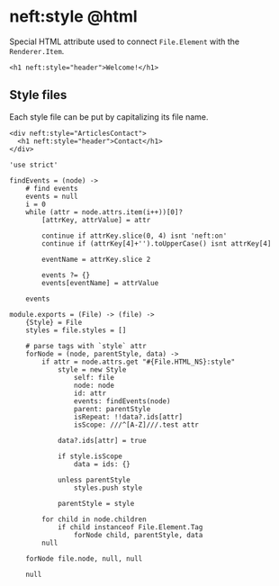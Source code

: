 neft:style @html
================

Special HTML attribute used to connect `File.Element` with the `Renderer.Item`.

```
<h1 neft:style="header">Welcome!</h1>
```

Style files
-----------

Each style file can be put by capitalizing its file name.

```
<div neft:style="ArticlesContact">
  <h1 neft:style="header">Contact</h1>
</div>
```

	'use strict'

	findEvents = (node) ->
		# find events
		events = null
		i = 0
		while (attr = node.attrs.item(i++))[0]?
			[attrKey, attrValue] = attr

			continue if attrKey.slice(0, 4) isnt 'neft:on'
			continue if (attrKey[4]+'').toUpperCase() isnt attrKey[4]

			eventName = attrKey.slice 2

			events ?= {}
			events[eventName] = attrValue

		events

	module.exports = (File) -> (file) ->
		{Style} = File
		styles = file.styles = []

		# parse tags with `style` attr
		forNode = (node, parentStyle, data) ->
			if attr = node.attrs.get "#{File.HTML_NS}:style"
				style = new Style
					self: file
					node: node
					id: attr
					events: findEvents(node)
					parent: parentStyle
					isRepeat: !!data?.ids[attr]
					isScope: ///^[A-Z]///.test attr

				data?.ids[attr] = true

				if style.isScope
					data = ids: {}

				unless parentStyle
					styles.push style

				parentStyle = style

			for child in node.children
				if child instanceof File.Element.Tag
					forNode child, parentStyle, data
			null

		forNode file.node, null, null

		null